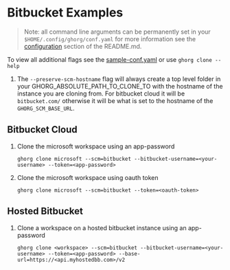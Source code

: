 # Bitbucket Examples

> Note: all command line arguments can be permanently set in your `$HOME/.config/ghorg/conf.yaml` for more information see the [configuration](https://github.com/gabrie30/ghorg#configuration) section of the README.md.

To view all additional flags see the [sample-conf.yaml](https://github.com/gabrie30/ghorg/blob/master/sample-conf.yaml) or use `ghorg clone --help`

1. The `--preserve-scm-hostname` flag will always create a top level folder in your GHORG_ABSOLUTE_PATH_TO_CLONE_TO with the hostname of the instance you are cloning from. For bitbucket cloud it will be `bitbucket.com/` otherwise it will be what is set to the hostname of the `GHORG_SCM_BASE_URL`.

## Bitbucket Cloud

1. Clone the microsoft workspace using an app-password

    ```
    ghorg clone microsoft --scm=bitbucket --bitbucket-username=<your-username> --token=<app-password>
    ```

1. Clone the microsoft workspace using oauth token

    ```
    ghorg clone microsoft --scm=bitbucket --token=<oauth-token>
    ```

## Hosted Bitbucket

1. Clone a workspace on a hosted bitbucket instance using an app-password

    ```
    ghorg clone <workspace> --scm=bitbucket --bitbucket-username=<your-username> --token=<app-password> --base-url=https://<api.myhostedbb.com>/v2
    ```
